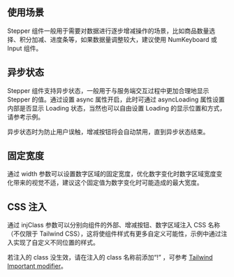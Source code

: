 ## 使用场景

Stepper 组件一般用于需要对数据进行逐步增减操作的场景，比如商品数量选择、积分加减、进度条等，如果数据量调整较大，建议使用 NumKeyboard 或 Input 组件。

## 异步状态

Stepper 组件支持异步状态，一般用于与服务端交互过程中更加合理地显示 Stepper 的值。通过设置 async 属性开启，此时可通过 asyncLoading 属性设置内部是否显示 Loading 状态，当然也可以自由设置 Loading 的显示位置和方式，请参考示例。

异步状态时为防止用户误触，增减按钮将会自动禁用，直到异步状态结束。

## 固定宽度

通过 width 参数可以设置数字区域的固定宽度，优化数字变化时数字区域宽度变化带来的视觉不适，建议这个固定值为数字变化时可能造成的最大宽度。

## CSS 注入

通过 injClass 参数可以分别向组件的外部、增减按钮、数字区域注入 CSS 名称（不仅限于 Tailwind CSS），这将使组件样式有更多自定义可能性，示例中通过注入实现了自定义不同位置的样式。

若注入的 class 没生效，请在注入的 class 名称前添加“!” ，可参考 [Tailwind Important modifier](https://tailwindcss.com/docs/configuration#important-modifier)。
